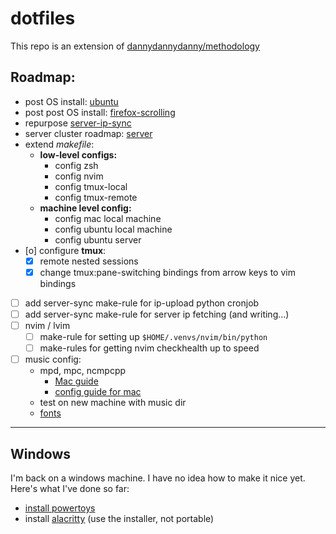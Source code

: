 # dotfiles

This repo is an extension of [dannydannydanny/methodology](https://github.com/DannyDannyDanny/methodology/)

## Roadmap:

* post OS install: [ubuntu](ubuntu.md)
* post post OS install: [firefox-scrolling](firefox-scrolling.md)
* repurpose [server-ip-sync](server-ip-sync.md)
* server cluster roadmap: [server](server.md)
* extend *makefile*:
  * **low-level configs:**
    * config zsh
    * config nvim
    * config tmux-local
    * config tmux-remote
  * **machine level config:**
    * config mac local machine
    * config ubuntu local machine
    * config ubuntu server
* [o] configure **tmux**:
  * [X] remote nested sessions
  * [X] change tmux:pane-switching bindings from arrow keys to vim bindings
* [ ] add server-sync make-rule for ip-upload python cronjob
* [ ] add server-sync make-rule for server ip fetching (and writing...)
* [ ] nvim / lvim
  * [ ] make-rule for setting up `$HOME/.venvs/nvim/bin/python`
  * [ ] make-rules for getting nvim checkhealth up to speed
* [ ] music config:
  * mpd, mpc, ncmpcpp
    * [Mac guide](https://killtheyak.com/install-mpd-mpc-ncmpcpp/)
    * [config guide for mac](https://computingforgeeks.com/install-configure-mpd-ncmpcpp-macos/)
  * test on new machine with music dir
  * [fonts](https://www.programmingfonts.org/)

***

## Windows

I'm back on a windows machine.
I have no idea how to make it nice yet.
Here's what I've done so far:
* [install powertoys](https://docs.microsoft.com/en-us/windows/powertoys/install#install-with-windows-executable-file-via-github)
* install [alacritty](https://alacritty.org/) (use the installer, not portable)
